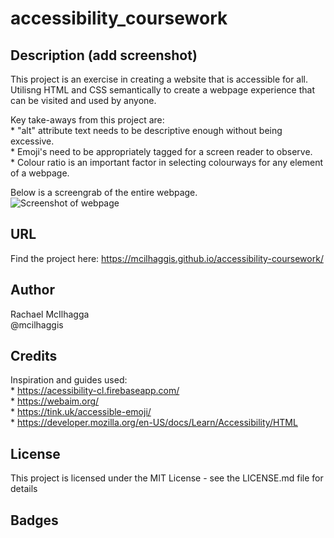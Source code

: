 # accessibility_coursework


## Description (add screenshot)
 This project is an exercise in creating a website that is accessible for all. Utilisng HTML and CSS semantically to create a webpage experience that can be visited and used by anyone.

 Key take-aways from this project are:   
    * "alt" attribute text needs to be descriptive enough without being excessive.  
    * Emoji's need to be appropriately tagged for a screen reader to observe.  
    * Colour ratio is an important factor in selecting colourways for any element of a webpage.  

Below is a screengrab of the entire webpage.  
![Screenshot of webpage](https://github.com/Mcilhaggis/accessibility-coursework/blob/master/images/Full-webpage-screengrab.png)


## URL

Find the project here: https://mcilhaggis.github.io/accessibility-coursework/

## Author
Rachael McIlhagga  
@mcilhaggis

## Credits

Inspiration and guides used:  
    * https://acessibility-cl.firebaseapp.com/   
    * https://webaim.org/  
    * https://tink.uk/accessible-emoji/  
    * https://developer.mozilla.org/en-US/docs/Learn/Accessibility/HTML  

## License
This project is licensed under the MIT License - see the LICENSE.md file for details

## Badges

